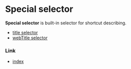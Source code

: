 # Special selector

**Special selector** is built-in selector for shortcut describing.

- [title selector](title_selector.md)
- [webTitle selector](webtitle_selector.md)

### Link

- [index](../../../index.md)

